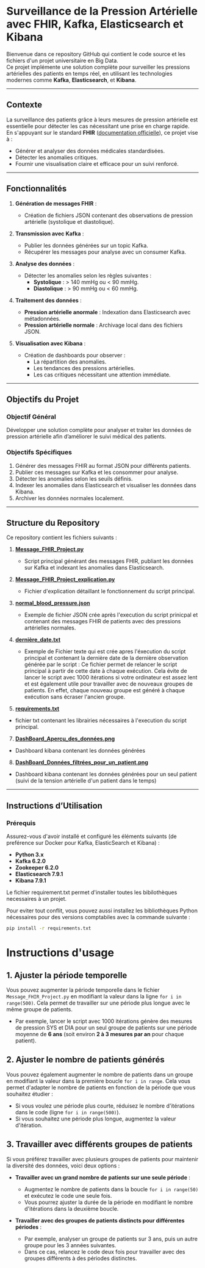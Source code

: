 # **Surveillance de la Pression Artérielle avec FHIR, Kafka, Elasticsearch et Kibana**

Bienvenue dans ce repository GitHub qui contient le code source et les fichiers d'un projet universitaire en Big Data.  
Ce projet implémente une solution complète pour surveiller les pressions artérielles des patients en temps réel, en utilisant les technologies modernes comme **Kafka**, **Elasticsearch**, et **Kibana**.  

---

## **Contexte**  

La surveillance des patients grâce à leurs mesures de pression artérielle est essentielle pour détecter les cas nécessitant une prise en charge rapide.  
En s'appuyant sur le standard **FHIR** ([documentation officielle](https://www.hl7.org/fhir/overview.html)), ce projet vise à :  

- Générer et analyser des données médicales standardisées.  
- Détecter les anomalies critiques.  
- Fournir une visualisation claire et efficace pour un suivi renforcé.  

---

## **Fonctionnalités**  

1. **Génération de messages FHIR** :  
   - Création de fichiers JSON contenant des observations de pression artérielle (systolique et diastolique).  

2. **Transmission avec Kafka** :  
   - Publier les données générées sur un topic Kafka.  
   - Récupérer les messages pour analyse avec un consumer Kafka.  

3. **Analyse des données** :  
   - Détecter les anomalies selon les règles suivantes :  
     - **Systolique** : > 140 mmHg ou < 90 mmHg.  
     - **Diastolique** : > 90 mmHg ou < 60 mmHg.  

4. **Traitement des données** :  
   - **Pression artérielle anormale** : Indexation dans Elasticsearch avec métadonnées.  
   - **Pression artérielle normale** : Archivage local dans des fichiers JSON.  

5. **Visualisation avec Kibana** :  
   - Création de dashboards pour observer :  
     - La répartition des anomalies.  
     - Les tendances des pressions artérielles.  
     - Les cas critiques nécessitant une attention immédiate.  

---

## **Objectifs du Projet**  

### **Objectif Général**  

Développer une solution complète pour analyser et traiter les données de pression artérielle afin d’améliorer le suivi médical des patients.  

### **Objectifs Spécifiques**  

1. Générer des messages FHIR au format JSON pour différents patients.  
2. Publier ces messages sur Kafka et les consommer pour analyse.  
3. Détecter les anomalies selon les seuils définis.  
4. Indexer les anomalies dans Elasticsearch et visualiser les données dans Kibana.  
5. Archiver les données normales localement.  

---

## **Structure du Repository**  

Ce repository contient les fichiers suivants :  

1. **[Message_FHIR_Project.py](./Message_FHIR_Project.py)**  
   - Script principal générant des messages FHIR, publiant les données sur Kafka et indexant les anomalies dans Elasticsearch.  

2. **[Message_FHIR_Project_explication.py](./Message_FHIR_Project_explication.py)**  
   - Fichier d'explication détaillant le fonctionnement du script principal.  

3. **[normal_blood_pressure.json](./normal_blood_pressure.json)**  
   - Exemple de fichier JSON crée après l'execution du script prinicpal et contenant des messages FHIR de patients avec des pressions artérielles normales.

4. **[dernière_date.txt](./dernière_date.txt)**
   - Exemple de Fichier texte qui est crée apres l'éxecution du script principal et contenant la dernière date de la dernière observation générée par le script : Ce fichier permet de relancer le script principal à partir de cette date à chaque exécution. Cela évite de lancer le script avec 1000 itérations si votre ordinateur est assez lent et est également utile pour travailler avec de nouveaux groupes de patients. En effet, chaque nouveau groupe est généré à chaque exécution sans écraser l'ancien groupe.


5. **[requirements.txt](./requirements.txt)**
- fichier txt contenant les librairies nécessaires à l'execution du script principal.

7.  **[DashBoard_Apercu_des_données.png](./DashBoard_Apercu_des_données.png)**
- Dashboard kibana contenant les données générées

8. **[DashBoard_Données_filtrées_pour_un_patient.png](./DashBoard_Données_filtrées_pour_un_patient.png)**
- Dashboard kibana contenant les données générées pour un seul patient (suivi de la tension artérielle d'un patient dans le temps)
---

## **Instructions d’Utilisation**  

### **Prérequis**  

Assurez-vous d'avoir installé et configuré les éléments suivants (de preférence sur Docker pour Kafka, ElasticSearch et Kibana)  :  
- **Python 3.x**  
- **Kafka 6.2.0**
- **Zookeeper 6.2.0**  
- **Elasticsearch 7.9.1**  
- **Kibana 7.9.1**

Le fichier requirement.txt permet d'installer toutes les bibilothèques necessaires à un projet. 

Pour eviter tout conflit, vous pouvez aussi installez les bibliothèques Python nécessaires pour des versions comptabiles avec la commande suivante : 
```bash
pip install -r requirements.txt
```

# Instructions d'usage

## 1. Ajuster la période temporelle

Vous pouvez augmenter la période temporelle dans le fichier `Message_FHIR_Project.py` en modifiant la valeur dans la ligne `for i in range(500)`. Cela permet de travailler sur une période plus longue avec le même groupe de patients.

- Par exemple, lancer le script avec 1000 itérations génère des mesures de pression SYS et DIA pour un seul groupe de patients sur une période moyenne de **6 ans** (soit environ **2 à 3 mesures par an** pour chaque patient).

## 2. Ajuster le nombre de patients générés

Vous pouvez également augmenter le nombre de patients dans un groupe en modifiant la valeur dans la première boucle `for i in range`. Cela vous permet d'adapter le nombre de patients en fonction de la période que vous souhaitez étudier :

- Si vous voulez une période plus courte, réduisez le nombre d'itérations dans le code (ligne `for i in range(500)`).
- Si vous souhaitez une période plus longue, augmentez la valeur d'itération.

## 3. Travailler avec différents groupes de patients

Si vous préférez travailler avec plusieurs groupes de patients pour maintenir la diversité des données, voici deux options :

- **Travailler avec un grand nombre de patients sur une seule période** :
    - Augmentez le nombre de patients dans la boucle `for i in range(50)` et exécutez le code une seule fois.
    - Vous pourrez ajuster la durée de la période en modifiant le nombre d'itérations dans la deuxième boucle.

- **Travailler avec des groupes de patients distincts pour différentes périodes** :
    - Par exemple, analyser un groupe de patients sur 3 ans, puis un autre groupe pour les 3 années suivantes.
    - Dans ce cas, relancez le code deux fois pour travailler avec des groupes différents à des périodes distinctes.

